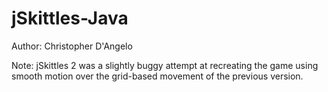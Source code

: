 # jSkittles-Java

Author: Christopher D'Angelo

Note: jSkittles 2 was a slightly buggy attempt at recreating the game using
smooth motion over the grid-based movement of the previous version.
